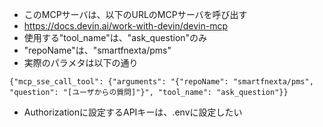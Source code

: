- このMCPサーバは、以下のURLのMCPサーバを呼び出す
 - https://docs.devin.ai/work-with-devin/devin-mcp
- 使用する"tool_name"は、"ask_question"のみ
- "repoName"は、"smartfnexta/pms"
- 実際のパラメタは以下の通り
```
{"mcp_sse_call_tool": {"arguments": "{"repoName": "smartfnexta/pms", "question": "[ユーザからの質問]"}", "tool_name": "ask_question"}}
```
- Authorizationに設定するAPIキーは、.envに設定したい